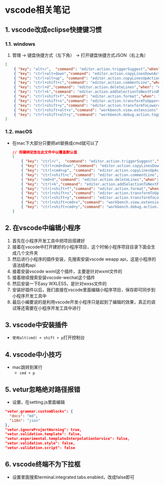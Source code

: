 # vscode相关笔记
<ClientOnly>
  <Valine></Valine>
</ClientOnly>

## 1. vscode改成eclipse快捷键习惯
### 1.1. windows
1. 管理 -> 键盘快捷方式（左下角） -> 打开键盘快捷方式JSON（右上角）
  ```json
  [
      { "key": "alt+/",  "command": "editor.action.triggerSuggest","when": "editorTextFocus" },
      { "key": "ctrl+alt+down","command": "editor.action.copyLinesDownAction", "when": "editorTextFocus" },
      { "key": "ctrl+alt+up", "command": "editor.action.copyLinesUpAction", "when": "editorTextFocus" },
      { "key": "ctrl+shift+c","command": "editor.action.commentLine","when": "editorTextFocus" },
      { "key": "ctrl+d","command": "editor.action.deleteLines","when": "editorTextFocus" },
      { "key": "ctrl+k","command": "editor.action.addSelectionToNextFindMatch","when": "editorFocus"},
      { "key": "ctrl+shift+f","command": "editor.action.format","when": "editorTextFocus"},
      { "key": "ctrl+shift+x","command": "editor.action.transformToUppercase","when": "editorTextFocus"},
      { "key": "ctrl+shift+y","command": "editor.action.transformToLowercase","when": "editorTextFocus"},
      { "key": "ctrl+shift+alt+x","command": "workbench.view.extensions" },
      { "key": "ctrl+shift+alt+y","command": "workbench.debug.action.toggleRepl"},
  ]
  ```

### 1.2. macOS
- 在mac下大部分只要把alt替换成cmd就可以了
  ```json
  // 将键绑定放在此文件中以覆盖默认值
  [
      { "key": "ctrl+/",  "command": "editor.action.triggerSuggest","when": "editorTextFocus" },
      { "key": "ctrl+cmd+down","command": "editor.action.copyLinesDownAction", "when": "editorTextFocus" },
      { "key": "ctrl+cmd+up", "command": "editor.action.copyLinesUpAction", "when": "editorTextFocus" },
      { "key": "ctrl+shift+c","command": "editor.action.commentLine","when": "editorTextFocus" },
      { "key": "cmd+d","command": "editor.action.deleteLines","when": "editorTextFocus" },
      { "key": "ctrl+k","command": "editor.action.addSelectionToNextFindMatch","when": "editorFocus"},
      { "key": "ctrl+shift+f","command": "editor.action.format","when": "editorTextFocus"},
      { "key": "ctrl+shift+x","command": "editor.action.transformToUppercase","when": "editorTextFocus"},
      { "key": "ctrl+shift+y","command": "editor.action.transformToLowercase","when": "editorTextFocus"},
      { "key": "ctrl+shift+cmd+x","command": "workbench.view.extensions" },
      { "key": "ctrl+shift+cmd+y","command": "workbench.debug.action.toggleRepl"},
  ]
  ```
  
## 2. 在vscode中编辑小程序
1. 首先在小程序开发工具中把项目搭建好
2. 接着在vscode中打开建好的小程序项目，这个时候小程序项目目录下面会生成几个文件夹
3. 然后进行小程序的插件安装，先搜索安装vscode weapp api，这是小程序的语法结构api
4. 接着安装vscode wxml这个插件，主要是针对wxml文件的
5. 接着继续搜索安装vscode-wechat这个插件
6. 然后安装一下Easy WXLESS，是针对wxss文件的
7. 安装好插件以后，我们直接在vscode里面编辑小程序项目，保存即可同步到小程序开发工具中
8. 最后小编要说的是利用vscode开发小程序只是起到了编辑的效果，真正的调试等还需要在小程序开发工具中进行

## 3. vscode中安装插件
- `使用alt(cmd) + shift + p`打开控制台

## 4. vscode中小技巧
- mac跳转到某行
  - `cmd + p`

## 5. vetur忽略绝对路径报错
- 设置，在setting.js里面编辑
```json
"vetur.grammar.customBlocks": {
  "docs": "md",
  "i18n": "json"
},
"vetur.ignoreProjectWarning": true,
"vetur.validation.template": false,
"vetur.experimental.templateInterpolationService": false,
"vetur.validation.style": false,
"vetur.validation.script": false
```

## 6. vscode终端不为下拉框
- 设置里面搜索terminal.integrated.tabs.enabled，改成false即可